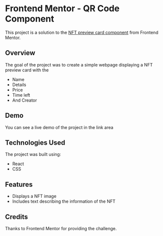 # Frontend Mentor - QR Code Component

This project is a solution to the [NFT preview card component](https://www.frontendmentor.io/challenges/nft-preview-card-component-SbdUL_w0U) from Frontend Mentor. 

## Overview

The goal of the project was to create a simple webpage displaying a NFT preview card with the
- Name
- Details
- Price
- Time left
- And Creator

## Demo

You can see a live demo of the project in the link area

## Technologies Used

The project was built using:

- React
- CSS

## Features

- Displays a NFT image
- Includes text describing the information of the NFT

## Credits

Thanks to Frontend Mentor for providing the challenge.
